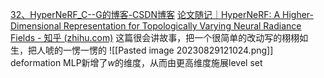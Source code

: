 [32、HyperNeRF_C--G的博客-CSDN博客](https://blog.csdn.net/weixin_50973728/article/details/126628235)
[论文随记｜HyperNeRF: A Higher-Dimensional Representation for Topologically Varying Neural Radiance Fields - 知乎 (zhihu.com)](https://zhuanlan.zhihu.com/p/535113717)
这篇很会讲故事，把一个很简单的改动写的栩栩如生，把人唬的一愣一愣的
![[Pasted image 20230829121024.png]]
deformation MLP新增了$w$的维度，从而由更高维度施展level set